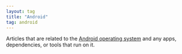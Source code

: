 ```yaml
---
layout: tag
title: "Android"
tag: android
---
```


Articles that are related to the [Android operating system](https://android.com/) and any apps, dependencies, or tools that run on it.
